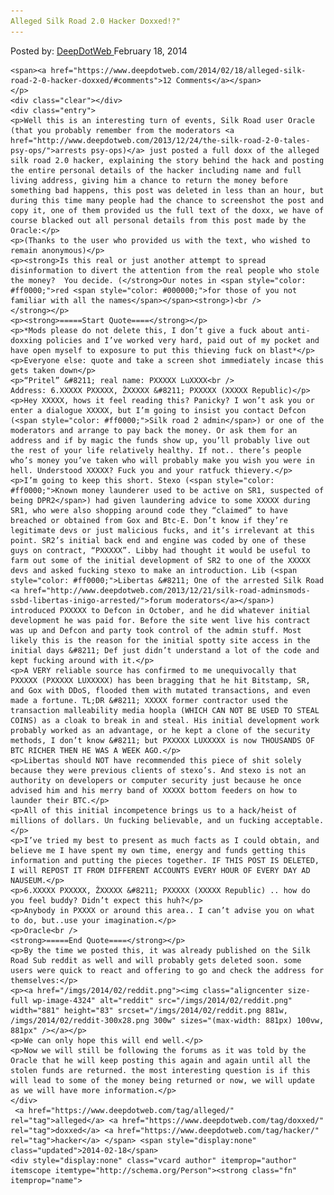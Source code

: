 ```yaml
---
Alleged Silk Road 2.0 Hacker Doxxed!?"
---
```

<article class="post-listing post-4311 post type-post status-publish format-standard has-post-thumbnail hentry tag-alleged tag-doxxed tag-hacker 
    <div class="post-inner">
        <span>Posted by: <a href="https://www.deepdotweb.com/author/admin/" title="">DeepDotWeb </a></span>
    <span>February 18, 2014</span>
    
    <span><a href="https://www.deepdotweb.com/2014/02/18/alleged-silk-road-2-0-hacker-doxxed/#comments">12 Comments</a></span>
    </p>
    <div class="clear"></div>
    <div class="entry">
    <p>Well this is an interesting turn of events, Silk Road user Oracle (that you probably remember from the moderators <a href="http://www.deepdotweb.com/2013/12/24/the-silk-road-2-0-tales-psy-ops/">arrests psy-ops)</a> just posted a full doxx of the alleged silk road 2.0 hacker, explaining the story behind the hack and posting the entire personal details of the hacker including name and full living address, giving him a chance to return the money before something bad happens, this post was deleted in less than an hour, but during this time many people had the chance to screenshot the post and copy it, one of them provided us the full text of the doxx, we have of course blacked out all personal details from this post made by the Oracle:</p>
    <p>(Thanks to the user who provided us with the text, who wished to remain anonymous)</p>
    <p><strong>Is this real or just another attempt to spread disinformation to divert the attention from the real people who stole the money?  You decide. (</strong>Our notes in <span style="color: #ff0000;">red <span style="color: #000000;">for those of you not familiar with all the names</span></span><strong>)<br />
    </strong></p>
    <p><strong>=====Start Quote====</strong></p>
    <p>*Mods please do not delete this, I don’t give a fuck about anti-doxxing policies and I’ve worked very hard, paid out of my pocket and have open myself to exposure to put this thieving fuck on blast*</p>
    <p>Everyone else: quote and take a screen shot immediately incase this gets taken down</p>
    <p>“Pritel” &#8211; real name: PXXXXX LuXXXX<br />
    Address: 6.XXXXX PXXXXX, ŽXXXXX &#8211; PXXXXX (XXXXX Republic)</p>
    <p>Hey XXXXX, hows it feel reading this? Panicky? I won’t ask you or enter a dialogue XXXXX, but I’m going to insist you contact Defcon (<span style="color: #ff0000;">Silk road 2 admin</span>) or one of the moderators and arrange to pay back the money. Or ask them for an address and if by magic the funds show up, you’ll probably live out the rest of your life relatively healthy. If not.. there’s people who’s money you’ve taken who will probably make you wish you were in hell. Understood XXXXX? Fuck you and your ratfuck thievery.</p>
    <p>I’m going to keep this short. Stexo (<span style="color: #ff0000;">Known money launderer used to be active on SR1, suspected of being DPR2</span>) had given laundering advice to some XXXXX during SR1, who were also shopping around code they “claimed” to have breached or obtained from Gox and Btc-E. Don’t know if they’re legitimate devs or just malicious fucks, and it’s irrelevant at this point. SR2’s initial back end and engine was coded by one of these guys on contract, “PXXXXX”. Libby had thought it would be useful to farm out some of the initial development of SR2 to one of the XXXXX devs and asked fucking stexo to make an introduction. Lib (<span style="color: #ff0000;">Libertas &#8211; One of the arrested Silk Road <a href="http://www.deepdotweb.com/2013/12/21/silk-road-adminsmods-ssbd-libertas-inigo-arrested/">forum moderators</a></span>)  introduced PXXXXX to Defcon in October, and he did whatever initial development he was paid for. Before the site went live his contract was up and Defcon and party took control of the admin stuff. Most likely this is the reason for the initial spotty site access in the initial days &#8211; Def just didn’t understand a lot of the code and kept fucking around with it.</p>
    <p>A VERY reliable source has confirmed to me unequivocally that PXXXXX (PXXXXX LUXXXXX) has been bragging that he hit Bitstamp, SR, and Gox with DDoS, flooded them with mutated transactions, and even made a fortune. TL;DR &#8211; XXXXX former contractor used the transaction malleability media hoopla (WHICH CAN NOT BE USED TO STEAL COINS) as a cloak to break in and steal. His initial development work probably worked as an advantage, or he kept a clone of the security methods, I don’t know &#8211; but PXXXXX LUXXXXX is now THOUSANDS OF BTC RICHER THEN HE WAS A WEEK AGO.</p>
    <p>Libertas should NOT have recommended this piece of shit solely because they were previous clients of stexo’s. And stexo is not an authority on developers or computer security just because he once advised him and his merry band of XXXXX bottom feeders on how to launder their BTC.</p>
    <p>All of this initial incompetence brings us to a hack/heist of millions of dollars. Un fucking believable, and un fucking acceptable.</p>
    <p>I’ve tried my best to present as much facts as I could obtain, and believe me I have spent my own time, energy and funds getting this information and putting the pieces together. IF THIS POST IS DELETED, I will REPOST IT FROM DIFFERENT ACCOUNTS EVERY HOUR OF EVERY DAY AD NAUSEUM.</p>
    <p>6.XXXXX PXXXXX, ŽXXXXX &#8211; PXXXXX (XXXXX Republic) .. how do you feel buddy? Didn’t expect this huh?</p>
    <p>Anybody in PXXXX or around this area.. I can’t advise you on what to do, but..use your imagination.</p>
    <p>Oracle<br />
    <strong>=====End Quote====</strong></p>
    <p>By the time we posted this, it was already published on the Silk Road Sub reddit as well and will probably gets deleted soon. some users were quick to react and offering to go and check the address for themselves:</p>
    <p><a href="/imgs/2014/02/reddit.png"><img class="aligncenter size-full wp-image-4324" alt="reddit" src="/imgs/2014/02/reddit.png" width="881" height="83" srcset="/imgs/2014/02/reddit.png 881w, /imgs/2014/02/reddit-300x28.png 300w" sizes="(max-width: 881px) 100vw, 881px" /></a></p>
    <p>We can only hope this will end well.</p>
    <p>Now we will still be following the forums as it was told by the Oracle that he will keep posting this again and again until all the stolen funds are returned. the most interesting question is if this will lead to some of the money being returned or now, we will update as we will have more information.</p>
    </div>
     <a href="https://www.deepdotweb.com/tag/alleged/" rel="tag">alleged</a> <a href="https://www.deepdotweb.com/tag/doxxed/" rel="tag">doxxed</a> <a href="https://www.deepdotweb.com/tag/hacker/" rel="tag">hacker</a> </span> <span style="display:none" class="updated">2014-02-18</span>
    <div style="display:none" class="vcard author" itemprop="author" itemscope itemtype="http://schema.org/Person"><strong class="fn" itemprop="name">
    
